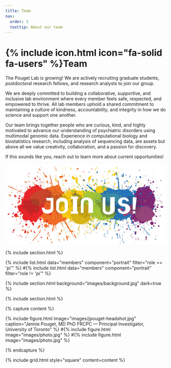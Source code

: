 ```yaml
---
title: Team
nav:
  order: 3
  tooltip: About our team
---
```


# {% include icon.html icon="fa-solid fa-users" %}Team

The Pouget Lab is growing! We are actively recruiting graduate students, postdoctoral research fellows, and research analysts to join our group.

We are deeply committed to building a collaborative, supportive, and inclusive lab environment where every member feels safe, respected, and empowered to thrive. All lab members uphold a shared commitment to maintaining a culture of kindness, accountability, and integrity in how we do science and support one another. 

Our team brings together people who are curious, kind, and highly motivated to advance our understanding of psychiatric disorders using multimodal genomic data. Experience in computational biology and biostatistics research, including analysis of sequencing data, are assets but above all we value creativity, collaboration, and a passion for discovery.

If this sounds like you, reach out to learn more about current opportunities!

[![Join us](/images/join-us.jpg)](mailto:jennie.pouget@camh.ca?subject=Joining%20the%20Pouget%20Lab)

{% include section.html %}

{% include list.html data="members" component="portrait" filter="role == 'pi'" %}
#{% include list.html data="members" component="portrait" filter="role != 'pi'" %}

{% include section.html background="images/background.jpg" dark=true %}

{% include section.html %}

{% capture content %}

{% include figure.html image="images/jpouget-headshot.jpg" caption="Jennie Pouget, MD PhD FRCPC — Principal Investigator, University of Toronto" %}
#{% include figure.html image="images/photo.jpg" %}
#{% include figure.html image="images/photo.jpg" %}

{% endcapture %}

{% include grid.html style="square" content=content %}
